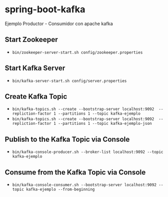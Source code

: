 # spring-boot-kafka
Ejemplo Productor - Consumidor con apache kafka

## Start Zookeeper
- `bin/zookeeper-server-start.sh config/zookeeper.properties`

## Start Kafka Server
- `bin/kafka-server-start.sh config/server.properties`

## Create Kafka Topic
- `bin/kafka-topics.sh --create --bootstrap-server localhost:9092  --repliction-factor 1 --partitions 1 --topic kafka-ejemplo`
- `bin/kafka-topics.sh --create --bootstrap-server localhost:9092  --repliction-factor 1 --partitions 1 --topic kafka-ejemplo-json`

## Publish to the Kafka Topic via Console
- `bin/kafka-console-producer.sh --broker-list localhost:9092 --topic kafka-ejemplo`

## Consume from the Kafka Topic via Console
- `bin/kafka-console-consumer.sh --bootstrap-server localhost:9092 --topic kafka-ejemplo --from-beginning`
